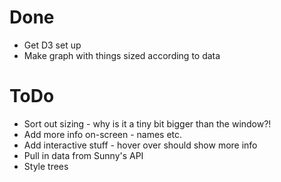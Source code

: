 # Done

- Get D3 set up
- Make graph with things sized according to data

# ToDo

- Sort out sizing - why is it a tiny bit bigger than the window?!
- Add more info on-screen - names etc.
- Add interactive stuff - hover over should show more info
- Pull in data from Sunny's API
- Style trees
